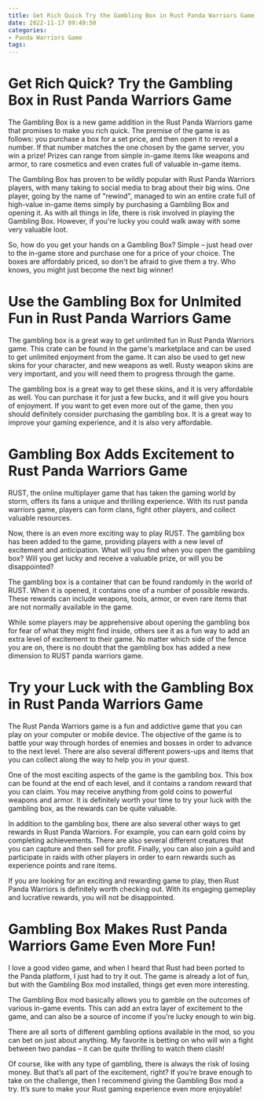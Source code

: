 ```yaml
---
title: Get Rich Quick Try the Gambling Box in Rust Panda Warriors Game
date: 2022-11-17 09:49:50
categories:
- Panda Warriors Game
tags:
---
```



#  Get Rich Quick? Try the Gambling Box in Rust Panda Warriors Game

The Gambling Box is a new game addition in the Rust Panda Warriors game that promises to make you rich quick. The premise of the game is as follows: you purchase a box for a set price, and then open it to reveal a number. If that number matches the one chosen by the game server, you win a prize! Prizes can range from simple in-game items like weapons and armor, to rare cosmetics and even crates full of valuable in-game items.

The Gambling Box has proven to be wildly popular with Rust Panda Warriors players, with many taking to social media to brag about their big wins. One player, going by the name of "rewind", managed to win an entire crate full of high-value in-game items simply by purchasing a Gambling Box and opening it. As with all things in life, there is risk involved in playing the Gambling Box. However, if you're lucky you could walk away with some very valuable loot.

So, how do you get your hands on a Gambling Box? Simple – just head over to the in-game store and purchase one for a price of your choice. The boxes are affordably priced, so don't be afraid to give them a try. Who knows, you might just become the next big winner!

#  Use the Gambling Box for Unlmited Fun in Rust Panda Warriors Game

The gambling box is a great way to get unlimited fun in Rust Panda Warriors game. This crate can be found in the game's marketplace and can be used to get unlimited enjoyment from the game. It can also be used to get new skins for your character, and new weapons as well. Rusty weapon skins are very important, and you will need them to progress through the game.

The gambling box is a great way to get these skins, and it is very affordable as well. You can purchase it for just a few bucks, and it will give you hours of enjoyment. If you want to get even more out of the game, then you should definitely consider purchasing the gambling box. It is a great way to improve your gaming experience, and it is also very affordable.

#  Gambling Box Adds Excitement to Rust Panda Warriors Game

RUST, the online multiplayer game that has taken the gaming world by storm, offers its fans a unique and thrilling experience. With its rust panda warriors game, players can form clans, fight other players, and collect valuable resources.

Now, there is an even more exciting way to play RUST. The gambling box has been added to the game, providing players with a new level of excitement and anticipation. What will you find when you open the gambling box? Will you get lucky and receive a valuable prize, or will you be disappointed?

The gambling box is a container that can be found randomly in the world of RUST. When it is opened, it contains one of a number of possible rewards. These rewards can include weapons, tools, armor, or even rare items that are not normally available in the game.

While some players may be apprehensive about opening the gambling box for fear of what they might find inside, others see it as a fun way to add an extra level of excitement to their game. No matter which side of the fence you are on, there is no doubt that the gambling box has added a new dimension to RUST panda warriors game.

#  Try your Luck with the Gambling Box in Rust Panda Warriors Game

The Rust Panda Warriors game is a fun and addictive game that you can play on your computer or mobile device. The objective of the game is to battle your way through hordes of enemies and bosses in order to advance to the next level. There are also several different powers-ups and items that you can collect along the way to help you in your quest.

One of the most exciting aspects of the game is the gambling box. This box can be found at the end of each level, and it contains a random reward that you can claim. You may receive anything from gold coins to powerful weapons and armor. It is definitely worth your time to try your luck with the gambling box, as the rewards can be quite valuable.

In addition to the gambling box, there are also several other ways to get rewards in Rust Panda Warriors. For example, you can earn gold coins by completing achievements. There are also several different creatures that you can capture and then sell for profit. Finally, you can also join a guild and participate in raids with other players in order to earn rewards such as experience points and rare items.

If you are looking for an exciting and rewarding game to play, then Rust Panda Warriors is definitely worth checking out. With its engaging gameplay and lucrative rewards, you will not be disappointed.

#  Gambling Box Makes Rust Panda Warriors Game Even More Fun!

I love a good video game, and when I heard that Rust had been ported to the Panda platform, I just had to try it out. The game is already a lot of fun, but with the Gambling Box mod installed, things get even more interesting.

The Gambling Box mod basically allows you to gamble on the outcomes of various in-game events. This can add an extra layer of excitement to the game, and can also be a source of income if you’re lucky enough to win big.

There are all sorts of different gambling options available in the mod, so you can bet on just about anything. My favorite is betting on who will win a fight between two pandas – it can be quite thrilling to watch them clash!

Of course, like with any type of gambling, there is always the risk of losing money. But that’s all part of the excitement, right? If you’re brave enough to take on the challenge, then I recommend giving the Gambling Box mod a try. It’s sure to make your Rust gaming experience even more enjoyable!